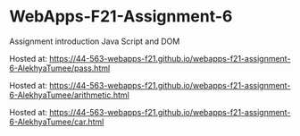 # WebApps-F21-Assignment-6
Assignment introduction Java Script and DOM

Hosted at: <https://44-563-webapps-f21.github.io/webapps-f21-assignment-6-AlekhyaTumee/pass.html>

Hosted at: <https://44-563-webapps-f21.github.io/webapps-f21-assignment-6-AlekhyaTumee/arithmetic.html>

Hosted at: <https://44-563-webapps-f21.github.io/webapps-f21-assignment-6-AlekhyaTumee/car.html>
